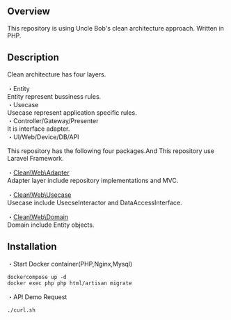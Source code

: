 ## Overview
This repository is using Uncle Bob's clean architecture approach.
Written in PHP.

## Description
Clean architecture has four layers.

・Entity  
Entity represent bussiness rules.  
・Usecase  
Usecase represent application specific rules.  
・Controller/Gateway/Presenter  
It is interface adapter.  
・UI/Web/Device/DB/API  

This repository has the following four packages.And This repository use Laravel Framework.  

・[Clean\Web\Adapter](https://github.com/ShinyaIshikawa/PHPCleanArchitecture/tree/master/packages/clean/web/src/Adapter)  
Adapter layer include repository implementations and MVC.  

・[Clean\Web\Usecase](https://github.com/ShinyaIshikawa/PHPCleanArchitecture/tree/master/packages/clean/web/src/Usecase)  
Usecase include UsecseInteractor and DataAccessInterface.  

・[Clean\Web\Domain](https://github.com/ShinyaIshikawa/PHPCleanArchitecture/tree/master/packages/clean/web/src/Domain/Model)  
Domain include Entity objects.  

## Installation

・Start Docker container(PHP,Nginx,Mysql)
~~~
dockercompose up -d
docker exec php php html/artisan migrate
~~~

・API Demo Request 
~~~
./curl.sh
~~~

